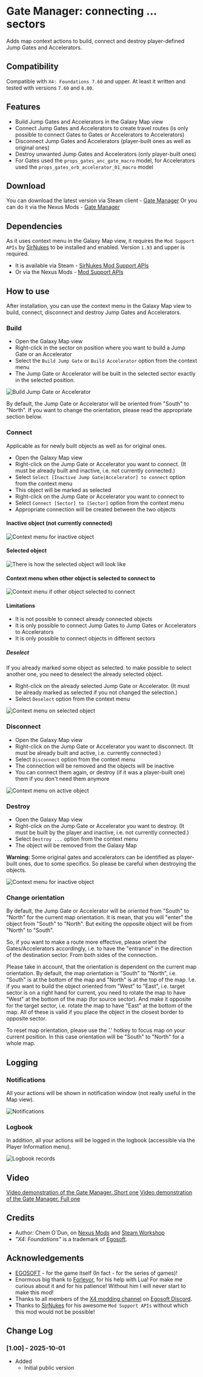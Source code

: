 # Gate Manager: connecting ... sectors

Adds map context actions to build, connect and destroy player-defined Jump Gates and Accelerators.

## Compatibility

Compatible with `X4: Foundations 7.60` and upper. At least it written and tested with versions `7.60` and `8.00`.

## Features

- Build Jump Gates and Accelerators in the Galaxy Map view
- Connect Jump Gates and Accelerators to create travel routes (is only possible to connect Gates to Gates or Accelerators to Accelerators)
- Disconnect Jump Gates and Accelerators (player-built ones as well as original ones)
- Destroy unwanted Jump Gates and Accelerators (only player-built ones)
- For Gates used the `props_gates_anc_gate_macro` model, for Accelerators used the `props_gates_orb_accelerator_01_macro` model

## Download

You can download the latest version via Steam client - [Gate Manager](https://steamcommunity.com/sharedfiles/filedetails/?id=3577926900)
Or you can do it via the Nexus Mods - [Gate Manager](https://www.nexusmods.com/x4foundations/mods/1842)

## Dependencies

As it uses context menu in the Galaxy Map view, it requires the `Mod Support APIs` by [SirNukes](https://next.nexusmods.com/profile/sirnukes?gameId=2659) to be installed and enabled. Version `1.93` and upper is required.

- It is available via Steam - [SirNukes Mod Support APIs](https://steamcommunity.com/sharedfiles/filedetails/?id=2042901274)
- Or via the Nexus Mods - [Mod Support APIs](https://www.nexusmods.com/x4foundations/mods/503)

## How to use

After installation, you can use the context menu in the Galaxy Map view to build, connect, disconnect and destroy Jump Gates and Accelerators.

### Build

- Open the Galaxy Map view
- Right-click in the sector on position where you want to build a Jump Gate or an Accelerator
- Select the `Build Jump Gate` or `Build Accelerator` option from the context menu
- The Jump Gate or Accelerator will be built in the selected sector exactly in the selected position.

![Build Jump Gate or Accelerator](docs/images/context_menu_build.png)

By default, the Jump Gate or Accelerator will be oriented from "South" to "North". If you want to change the orientation, please read the appropriate section below.

### Connect

Applicable as for newly built objects as well as for original ones.

- Open the Galaxy Map view
- Right-click on the Jump Gate or Accelerator you want to connect. (It must be already built and inactive, i.e. not currently connected.)
- Select `Select [Inactive Jump Gate|Accelerator] to connect` option from the context menu
- This object will be marked as selected
- Right-click on the Jump Gate or Accelerator you want to connect to
- Select `Connect [Sector] to [Sector]` option from the context menu
- Appropriate connection will be created between the two objects

#### Inactive object (not currently connected)

![Context menu for inactive object](docs/images/context_menu_for_inactive_object.png)

#### Selected object

![There is how the selected object will look like](docs/images/selected_object.png)

#### Context menu when other object is selected to connect to

![Context menu if other object selected to connect](docs/images/context_menu_if_other_object_selected.png)

#### Limitations

- It is not possible to connect already connected objects
- It is only possible to connect Jump Gates to Jump Gates or Accelerators to Accelerators
- It is only possible to connect objects in different sectors

##### Deselect

If you already marked some object as selected. to make possible to select another one, you need to deselect the already selected object.

- Right-click on the already selected Jump Gate or Accelerator. (It must be already marked as selected if you not changed the selection.)
- Select `Deselect` option from the context menu

![Context menu on selected object](docs/images/context_menu_on_selected_object.png)

### Disconnect

- Open the Galaxy Map view
- Right-click on the Jump Gate or Accelerator you want to disconnect. (It must be already built and active, i.e. currently connected.)
- Select `Disconnect` option from the context menu
- The connection will be removed and the objects will be inactive
- You can connect them again, or destroy (if it was a player-built one) them if you don't need them anymore

![Context menu on active object](docs/images/context_menu_on_active_object.png)

### Destroy

- Open the Galaxy Map view
- Right-click on the Jump Gate or Accelerator you want to destroy. (It must be built by the player and inactive, i.e. not currently connected.)
- Select `Destroy ...` option from the context menu
- The object will be removed from the Galaxy Map

**Warning:** Some original gates and accelerators can be identified as player-built ones, due to some specifics. So please be careful when destroying the objects.

![Context menu for inactive object](docs/images/context_menu_for_inactive_object.png)

### Change orientation

By default, the Jump Gate or Accelerator will be oriented from "South" to "North" for the current map orientation.
It is mean, that you will "enter" the object from "South" to "North". But exiting the opposite object will be from "North" to "South".

So, if you want to make a route more effective, please orient the Gates/Accelerators accordingly, i.e. to have the "entrance" in the direction of the destination sector. From both sides of the connection.

Please take in account, that the orientation is dependent on the current map orientation. By default, the map orientation is "South" to "North", i.e. "South" is at the bottom of the map and "North" is at the top of the map.
I.e. if you want to build the object oriented from "West" to "East", i.e. target sector is on a right hand for current, you need to rotate the map to have "West" at the bottom of the map (for source sector).
And make it opposite for the target sector, i.e. rotate the map to have "East" at the bottom of the map.
All of these is valid if you place the object in the closest border to opposite sector.

To reset map orientation, please use the '.' hotkey to focus map on your current position. In this case orientation will be "South" to "North" for a whole map.

## Logging

### Notifications

All your actions will be shown in notification window (not really useful in the Map view).

![Notifications](docs/images/notifications.png)

### Logbook

In addition, all your actions will be logged in the logbook (accessible via the Player Information menu).

![Logbook records](docs/images/logbook.png)

## Video

[Video demonstration of the Gate Manager. Short one](https://www.youtube.com/watch?v=bpB_Y5TShgw)
[Video demonstration of the Gate Manager. Full one](https://www.youtube.com/watch?v=4TyMagNIVC0)

## Credits

- Author: Chem O`Dun, on [Nexus Mods](https://next.nexusmods.com/profile/ChemODun/mods?gameId=2659) and [Steam Workshop](https://steamcommunity.com/id/chemodun/myworkshopfiles/?appid=392160)
- *"X4: Foundations"* is a trademark of [Egosoft](https://www.egosoft.com).

## Acknowledgements

- [EGOSOFT](https://www.egosoft.com) - for the game itself (In fact - for the series of games)!
- Enormous big thank to [Forleyor](https://github.com/Forleyor), for his help with Lua! For make me curious about it and for his patience! Without him I will never start to make this mod!
- Thanks to all members of the [X4 modding channel](https://discord.com/channels/337098290917146624/502057640877228042) on [Egosoft Discord](https://discord.com/invite/zhs8sRpd3m).
- Thanks to [SirNukes](https://next.nexusmods.com/profile/sirnukes?gameId=2659) for his awesome `Mod Support APIs` without which this mod would not be possible!

## Change Log

### [1.00] - 2025-10-01

- Added
  - Initial public version
